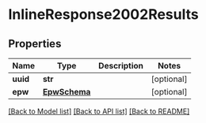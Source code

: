 # InlineResponse2002Results

## Properties
Name | Type | Description | Notes
------------ | ------------- | ------------- | -------------
**uuid** | **str** |  | [optional] 
**epw** | [**EpwSchema**](EpwSchema.md) |  | [optional] 

[[Back to Model list]](../README.md#documentation-for-models) [[Back to API list]](../README.md#documentation-for-api-endpoints) [[Back to README]](../README.md)


